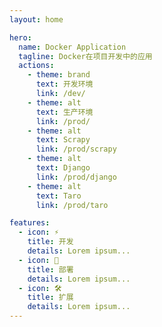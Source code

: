 ```yaml
---
layout: home

hero:
  name: Docker Application
  tagline: Docker在项目开发中的应用
  actions:
    - theme: brand
      text: 开发环境
      link: /dev/
    - theme: alt
      text: 生产环境
      link: /prod/
    - theme: alt
      text: Scrapy
      link: /prod/scrapy
    - theme: alt
      text: Django
      link: /prod/django
    - theme: alt
      text: Taro
      link: /prod/taro

features:
  - icon: ⚡️
    title: 开发
    details: Lorem ipsum...
  - icon: 🖖
    title: 部署
    details: Lorem ipsum...
  - icon: 🛠️
    title: 扩展
    details: Lorem ipsum...
---
```


